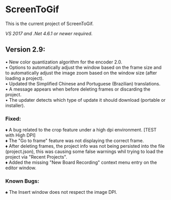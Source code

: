 ﻿# ScreenToGif  

This is the current project of ScreenToGif.  

_VS 2017 and .Net 4.6.1 or newer required._


## Version 2.9:

• New color quantization algorithm for the encoder 2.0.  
• Options to automatically adjust the window based on the frame size and to automatically adjust the image zoom based on the window size (after loading a project).  
• Updated the Simplified Chinese and Portuguese (Brazilian) translations.  
• A message appears when before deleting frames or discarding the project.  
• The updater detects which type of update it should download (portable or installer).  

### Fixed:

♦ A bug related to the crop feature under a high dpi environment. [TEST with High DPI]  
♦ The "Go to frame" feature was not displaying the correct frame.  
♦ After deleting frames, the project info was not being persisted into the file (project.json), this was causing some false warnings whil trying to load the project via "Recent Projects".  
♦ Added the missing "New Board Recording" context menu entry on the editor window.  

### Known Bugs:

♠ The Insert window does not respect the image DPI. 